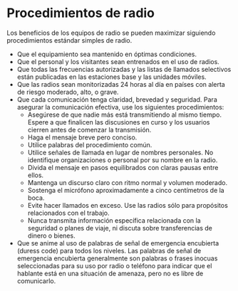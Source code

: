 [Title]: # (Procedimientos de radio)
[Order]: # (9)

# Procedimientos de radio

Los beneficios de los equipos de radio se pueden maximizar siguiendo procedimientos estándar simples de radio.

*   Que el equipamiento sea mantenido en óptimas condiciones.
*   Que el personal y los visitantes sean entrenados en el uso de radios.
*   Que todas las frecuencias autorizadas y las listas de llamados selectivos están publicadas en las estaciones base y las unidades móviles.
*   Que las radios sean monitorizadas 24 horas al día en países con alerta de riesgo moderado, alto, o grave.
*   Que cada comunicación tenga claridad, brevedad y seguridad. Para asegurar la comunicación efectiva, use los siguientes procedimientos:
    *   Asegúrese de que nadie más está transmitiendo al mismo tiempo. Espere a que finalicen las discusiones en curso y los usuarios cierren antes de comenzar la transmisión.
    *   Haga el mensaje breve pero conciso.
    *   Utilice palabras del procedimiento común.
    *   Utilice señales de llamada en lugar de nombres personales. No identifique organizaciones o personal por su nombre en la radio.
    *   Divida el mensaje en pasos equilibrados con claras pausas entre ellos.
    *   Mantenga un discurso claro con ritmo normal y volumen moderado.
    *   Sostenga el micrófono aproximadamente a cinco centímetros de la boca.
    *   Evite hacer llamados en exceso. Use las radios sólo para propósitos relacionados con el trabajo.
    *   Nunca transmita información específica relacionada con la seguridad o planes de viaje, ni discuta sobre transferencias de dinero o bienes.
*   Que se anime al uso de palabras de señal de emergencia encubierta (duress code) para todos los niveles. Las palabras de señal de emergencia encubierta generalmente son palabras o frases inocuas seleccionadas para su uso por radio o teléfono para indicar que el hablante está en una situación de amenaza, pero no es libre de comunicarlo.